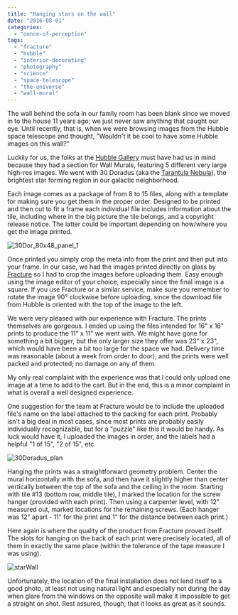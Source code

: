 ```yaml
---
title: "Hanging stars on the wall"
date: "2016-08-01"
categories: 
  - "ounce-of-perception"
tags: 
  - "fracture"
  - "hubble"
  - "interior-decorating"
  - "photography"
  - "science"
  - "space-telescope"
  - "the-universe"
  - "wall-mural"
---
```


The wall behind the sofa in our family room has been blank since we moved in to the house 11 years ago; we just never saw anything that caught our eye. Until recently, that is, when we were browsing images from the Hubble space telescope and thought, "Wouldn't it be cool to have some Hubble images on this wall?"

Luckily for us, the folks at the [Hubble Gallery](http://hubblesite.org/gallery/) must have had us in mind because they had a section for Wall Murals, featuring 5 different very large high-res images. We went with 30 Doradus (aka the [Tarantula Nebula](https://en.wikipedia.org/wiki/Tarantula_Nebula)), the brightest star forming region in our galactic neighborhood.

Each image comes as a package of from 8 to 15 files, along with a template for making sure you get them in the proper order. Designed to be printed and then cut to fit a frame each individual file includes information about the tile, including where in the big picture the tile belongs, and a copyright release notice. The latter could be important depending on how/where you get the image printed.

![30Dor_80x48_panel_1](images/30dor_80x48_panel_1.jpg)

Once printed you simply crop the meta info from the print and then put into your frame. In our case, we had the images printed directly on glass by [Fracture](https://www.fractureme.com/) so I had to crop the images before uploading them. Easy enough using the image editor of your choice, especially since the final image is a square. If you use Fracture or a similar service, make sure you remember to rotate the image 90° clockwise before uploading, since the download file from Hubble is oriented with the top of the image to the left.

We were very pleased with our experience with Fracture. The prints themselves are gorgeous. I ended up using the files intended for 16" x 16" prints to produce the 11" x 11" we went with. We might have gone for something a bit bigger, but the only larger size they offer was 23" x 23", which would have been a bit too large for the space we had. Delivery time was reasonable (about a week from order to door), and the prints were well packed and protected; no damage on any of them.

My only real complaint with the experience was that I could only upload one image at a time to add to the cart. But in the end, this is a minor complaint in what is overall a well designed experience.

One suggestion for the team at Fracture would be to include the uploaded file's name on the label attached to the packing for each print. Probably isn't a big deal in most cases, since most prints are probably easily individually recognizable, but for a "puzzle" like this it would be handy. As luck would have it, I uploaded the images in order, and the labels had a helpful "1 of 15", "2 of 15", etc.

![30Doradus_plan](images/30doradus_plan.jpg)

Hanging the prints was a straightforward geometry problem. Center the mural horizontally with the sofa, and then have it slightly higher than center vertically between the top of the sofa and the ceiling in the room. Starting with tile #13 (bottom row, middle tile), I marked the location for the screw hanger (provided with each print). Then using a carpenter level, with 12" measured out, marked locations for the remaining screws. (Each hanger was 12" apart - 11" for the print and 1" for the distance between each print.)

Here again is where the quality of the product from Fracture proved itself. The slots for hanging on the back of each print were precisely located, all of them in exactly the same place (within the tolerance of the tape measure I was using).

![starWall](images/starwall.jpg)

Unfortunately, the location of the final installation does not lend itself to a good photo, at least not using natural light and especially not during the day when glare from the windows on the opposite wall make it impossible to get a straight on shot. Rest assured, though, that it looks as great as it sounds.

